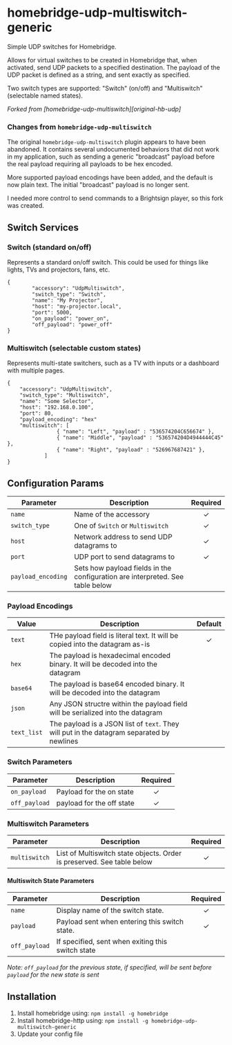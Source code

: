 # homebridge-udp-multiswitch-generic

Simple UDP switches for Homebridge.

Allows for virtual switches to be created in Homebridge that, when activated,
send UDP packets to a specified destination. The payload of the UDP packet is
defined as a string, and sent exactly as specified.

Two switch types are supported: "Switch" (on/off) and "Multiswitch" (selectable
named states).

*Forked from [homebridge-udp-multiswitch][original-hb-udp]*

### Changes from `homebridge-udp-multiswitch`

The original `homebridge-udp-multiswitch` plugin appears to have been abandoned.
It contains several undocumented behaviors that did not work in my application,
such as sending a generic "broadcast" payload before the real payload requiring
all payloads to be hex encoded.

More supported payload encodings have been added, and the default is now plain
text. The initial "broadcast" payload is no longer sent.

I needed more control to send commands to a Brightsign player, so this fork was
created.

## Switch Services

### Switch (standard on/off)

Represents a standard on/off switch. This could be used for things like lights,
TVs and projectors, fans, etc.

```
{
        "accessory": "UdpMultiswitch",
        "switch_type": "Switch",
        "name": "My Projector",
        "host": "my-projector.local",
        "port": 5000,
        "on_payload": "power_on",
        "off_payload": "power_off"
}
```

### Multiswitch (selectable custom states)

Represents multi-state switchers, such as a TV with inputs or a dashboard with
multiple pages.

```
{
    "accessory": "UdpMultiswitch",
    "switch_type": "Multiswitch",
    "name": "Some Selector",
    "host": "192.168.0.100",
    "port": 80,
    "payload_encoding": "hex"
    "multiswitch": [
                { "name": "Left", "payload" : "536574204C656674" },
                { "name": "Middle", "payload" : "536574204D4944444C45" },
                { "name": "Right", "payload" : "526967687421" },
            ]
}
```

## Configuration Params

|      Parameter     |                                  Description                                  | Required |
| ------------------ | ----------------------------------------------------------------------------- |:--------:|
| `name`             | Name of the accessory                                                         |     ✓    |
| `switch_type`      | One of `Switch` or `Multiswitch`                                              |     ✓    |
| `host`             | Network address to send UDP datagrams to                                      |     ✓    |
| `port`             | UDP port to send datagrams to                                                 |     ✓    |
| `payload_encoding` | Sets how payload fields in the configuration are interpreted. See table below |          |

### Payload Encodings

|    Value    |                                        Description                                        | Default |
| ----------- | ----------------------------------------------------------------------------------------- |:-------:|
| `text`      | THe payload field is literal text. It will be copied into the datagram as-is              |    ✓    |
| `hex`       | The payload is hexadecimal encoded binary. It will be decoded into the datagram           |         |
| `base64`    | The payload is base64 encoded binary. It will be decoded into the datagram                |         |
| `json`      | Any JSON structre within the payload field will be serialized into the datagram           |         |
| `text_list` | The payload is a JSON list of `text`. They will put in the datagram separated by newlines |         |

### Switch Parameters

|    Parameter   |        Description        | Required |
| -------------- | ------------------------- |:--------:|
| `on_payload`   | Payload for the on state  |     ✓    |
| `off_payload`  | payload for the off state |     ✓    |

### Multiswitch Parameters

|   Parameter   |                               Description                              | Required |
| ------------- | ---------------------------------------------------------------------- |:--------:|
| `multiswitch` | List of Multiswitch state objects. Order is preserved. See table below |     ✓    |

#### Multiswitch State Parameters

|   Parameter   |                     Description                   | Required |
| ------------- | ------------------------------------------------- |:--------:|
| `name`        | Display name of the switch state.                 |     ✓    |
| `payload`     | Payload sent when entering this switch state.     |     ✓    |
| `off_payload` | If specified, sent when exiting this switch state |          |

*Note: `off_payload` for the previous state, if specified, will be sent before
`payload` for the new state is sent*

## Installation

1. Install homebridge using: `npm install -g homebridge`
2. Install homebridge-http using: `npm install -g homebridge-udp-multiswitch-generic`
3. Update your config file

[homebridge-udp-multiswitch]: https://github.com/nitaybz/homebridge-udp-multiswitch
